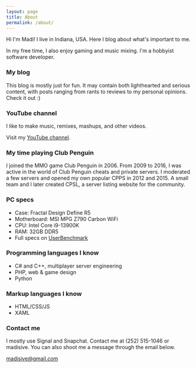 ```yaml
---
layout: page
title: About
permalink: /about/
---
```


Hi I'm Madi! I live in Indiana, USA. Here I blog about what's important to me.

In my free time, I also enjoy gaming and music mixing. I'm a hobbyist software developer.

### My blog
This blog is mostly just for fun. It may contain both lighthearted and serious content, with posts ranging from rants to reviews to my personal opinions. Check it out :)

### YouTube channel
I like to make music, remixes, mashups, and other videos.

Visit my [YouTube channel](https://www.youtube.com/@madi2176).

### My time playing Club Penguin
I joined the MMO game Club Penguin in 2006. From 2009 to 2016, I was active in the world of Club Penguin cheats and private servers. I moderated a few servers and opened my own popular CPPS in 2012 and 2015. A small team and I later created CPSL, a server listing website for the community.

### PC specs
- Case: Fractal Design Define R5
- Motherboard: MSI MPG Z790 Carbon WiFi
- CPU: Intel Core i9-13900K
- RAM: 32GB DDR5
- Full specs on [UserBenchmark](https://www.userbenchmark.com/UserRun/58729356)

### Programming languages I know
- C# and C++, multiplayer server engineering
- PHP, web & game design
- Python

### Markup languages I know
- HTML/CSS/JS
- XAML

### Contact me
I mostly use Signal and Snapchat. Contact me at (252) 515-1046 or madisive. You can also shoot me a message through the email below.

[madisive@gmail.com](mailto:madisive@gmail.com)

